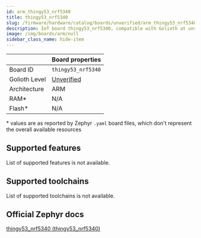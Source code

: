 ```yaml
---
id: arm_thingy53_nrf5340
title: thingy53_nrf5340
slug: /firmware/hardware/catalog/boards/unverified/arm_thingy53_nrf5340
description: IoT board thingy53_nrf5340, compatible with Golioth at unverified level.
image: /img/boards/arm/null
sidebar_class_name: hide-item
---
```


[//]: # (This is an auto-generated file, do not edit! Changes to it will be lost upon re-generation)



|                | Board properties     |
| -------------  | -------------------- |
| Board ID       | `thingy53_nrf5340` |
| Golioth Level  | [Unverified](/firmware/hardware#unverified-boards) |
| Architecture   | ARM |
| RAM*           | N/A |
| Flash*         | N/A |

\* values are as reported by Zephyr `.yaml` board files, which don't represent the overall available resources



## Supported features

List of supported features is not available.

## Supported toolchains

List of supported toolchains is not available.

## Official Zephyr docs

[thingy53_nrf5340 (thingy53_nrf5340)](https://docs.zephyrproject.org/3.6.0/boards/arm/thingy53_nrf5340/doc/index.html)
